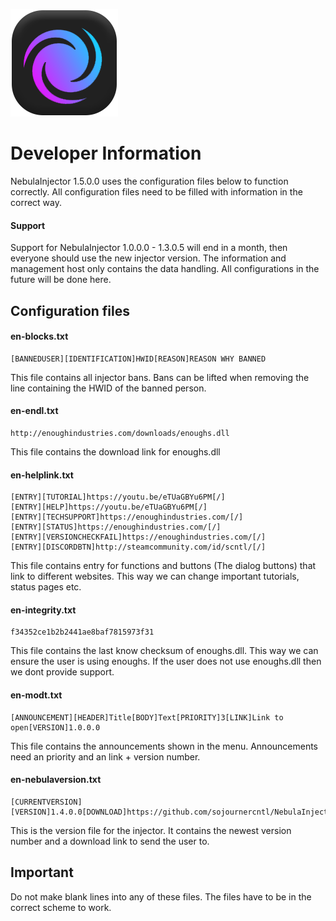 ![NebulaInjector](https://github.com/sojournercntl/NebulaInjector/blob/Configuration/ImageResource/NebulaInjectorLogo.png "NebulaInjector")

# Developer Information
NebulaInjector 1.5.0.0 uses the configuration files below to function correctly. All configuration files need to be filled with information in the correct way.

#### Support
Support for NebulaInjector 1.0.0.0 - 1.3.0.5 will end in a month, then everyone should use the new injector version. The information and management host only contains the data handling. All configurations in the future will be done here.

## Configuration files
#### en-blocks.txt
```
[BANNEDUSER][IDENTIFICATION]HWID[REASON]REASON WHY BANNED
```
This file contains all injector bans. Bans can be lifted when removing the line containing the HWID of the banned person.
#### en-endl.txt
```
http://enoughindustries.com/downloads/enoughs.dll
```
This file contains the download link for enoughs.dll
#### en-helplink.txt
```
[ENTRY][TUTORIAL]https://youtu.be/eTUaGBYu6PM[/]
[ENTRY][HELP]https://youtu.be/eTUaGBYu6PM[/]
[ENTRY][TECHSUPPORT]https://enoughindustries.com/[/]
[ENTRY][STATUS]https://enoughindustries.com/[/]
[ENTRY][VERSIONCHECKFAIL]https://enoughindustries.com/[/]
[ENTRY][DISCORDBTN]http://steamcommunity.com/id/scntl/[/]
```
This file contains entry for functions and buttons (The dialog buttons) that link to different websites. This way we can change important tutorials, status pages etc.
#### en-integrity.txt
```
f34352ce1b2b2441ae8baf7815973f31
```
This file contains the last know checksum of enoughs.dll. This way we can ensure the user is using enoughs. If the user does not use enoughs.dll then we dont provide support.
#### en-modt.txt
```
[ANNOUNCEMENT][HEADER]Title[BODY]Text[PRIORITY]3[LINK]Link to open[VERSION]1.0.0.0
```
This file contains the announcements shown in the menu. Announcements need an priority and an link + version number.
#### en-nebulaversion.txt
```
[CURRENTVERSION][VERSION]1.4.0.0[DOWNLOAD]https://github.com/sojournercntl/NebulaInjector/releases/download/1.4.0.0/NebulaInjector.exe
```
This is the version file for the injector. It contains the newest version number and a download link to send the user to. 

## Important
Do not make blank lines into any of these files. The files have to be in the correct scheme to work. 